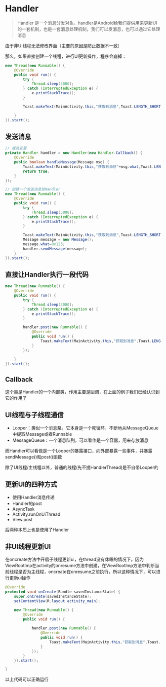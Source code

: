 # Handler

>Handler 是一个消息分发对象。handler是Android给我们提供用来更新UI的一套机制，也是一套消息处理机制，我们可以发消息，也可以通过它处理消息

由于非UI线程无法修改界面（主要的原因是防止数据不一致）

那么，如果直接创建一个线程，进行UI更新操作，程序会崩掉：

```java
new Thread(new Runnable() {
    @Override
    public void run() {
        try {
            Thread.sleep(3000);
        } catch (InterruptedException e) {
            e.printStackTrace();
        }

        Toast.makeText(MainActivity.this,"获取到消息",Toast.LENGTH_SHORT).show();

    }
}).start();
```

## 发送消息

```java
// 成员变量
private Handler handler = new Handler(new Handler.Callback() {
    @Override
    public boolean handleMessage(Message msg) {
        Toast.makeText(MainActivity.this,"获取到消息"+msg.what,Toast.LENGTH_SHORT).show();
        return true;
    }
});

// 创建一个发送消息给Handler
new Thread(new Runnable() {
    @Override
    public void run() {
        try {
            Thread.sleep(3000);
        } catch (InterruptedException e) {
            e.printStackTrace();
        }

        Toast.makeText(MainActivity.this,"获取到消息",Toast.LENGTH_SHORT).show();
        Message message = new Message();
        message.what=0x123;
        handler.sendMessage(message);
    }
}).start();
```

## 直接让Handler执行一段代码

```java
new Thread(new Runnable() {
    @Override
    public void run() {
        try {
            Thread.sleep(3000);
        } catch (InterruptedException e) {
            e.printStackTrace();
        }

        handler.post(new Runnable() {
            @Override
            public void run() {
                Toast.makeText(MainActivity.this,"获取到消息",Toast.LENGTH_SHORT).show();
            }
        });
        
    }
}).start();
```

## Callback

这个类是Handler的一个内部类，作用主要是回调，在上面的例子我们已经认识到它的作用了

## UI线程与子线程通信

- Looper：类似一个消息泵。它本身是一个死循环，不断地从MessageQueue中提取Message或者Runnable
- MessageQueue：一个消息队列，可以看作是一个容器，用来存放消息

而Handler可以看做是一个Looper的暴露接口，向外部暴露一些事件，并暴露sendMessage()和post()函数

除了UI线程/主线程以外，普通的线程(先不提HandlerThread)是不自带Looper的

## 更新UI的四种方式

- 使用Handler消息传递
- Handler的post
- AsyncTask
- Activity.runOnUiThread
- View.post

后两种本质上也是使用了Handler

## 非UI线程更新UI

在oncreate方法中开启子线程更新ui，在thread没有休眠的情况下，因为ViewRootImp在activity的onresume方法中创建，在ViewRootImp方法中判断当前线程是否为主线程，oncreate在onresume之前执行，所以这种情况下，可以进行更新ui操作

```java
@Override
protected void onCreate(Bundle savedInstanceState) {
    super.onCreate(savedInstanceState);
    setContentView(R.layout.activity_main);

    new Thread(new Runnable() {
        @Override
        public void run() {
            
            handler.post(new Runnable() {
                @Override
                public void run() {
                    Toast.makeText(MainActivity.this,"获取到消息",Toast.LENGTH_SHORT).show();
                }
            });
        }
    }).start();

}
```

以上代码可以正确运行